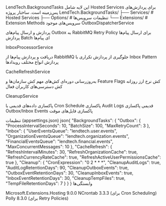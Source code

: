 LendTech.BackgroundTasks
این لایه شامل Hosted Services برای پردازش‌های پس‌زمینه است.
ساختار پروژه
LendTech.BackgroundTasks/
├── Services/          # Hosted Services
├── Options/          # تنظیمات سرویس‌ها
└── Extensions/       # Extension Methods
سرویس‌های موجود
OutboxDispatcherService

پردازش و ارسال پیام‌های Outbox به RabbitMQ
Retry Policy برای ارسال پیام‌ها
پردازش Batch ای پیام‌ها

InboxProcessorService

دریافت و پردازش پیام‌ها از RabbitMQ
جلوگیری از پردازش تکراری با Inbox Pattern
پردازش انواع مختلف رویدادها

CacheRefreshService

به‌روزرسانی دوره‌ای کش‌های مهم
کش سازمان‌ها و Feature Flags
کش نرخ ارز روزانه
کش دسترسی‌های کاربران فعال

CleanupService

پاکسازی داده‌های قدیمی با Cron Schedule
پاکسازی Audit Logs قدیمی
پاکسازی Outbox/Inbox Events
پاکسازی فایل‌های موقت

تنظیمات (appsettings.json)
json{
  "BackgroundTasks": {
    "Outbox": {
      "ProcessIntervalSeconds": 10,
      "BatchSize": 100,
      "MaxRetryCount": 3
    },
    "Inbox": {
      "UserEventsQueue": "lendtech.user.events",
      "OrganizationEventsQueue": "lendtech.organization.events",
      "FinancialEventsQueue": "lendtech.financial.events",
      "MaxConcurrentMessages": 10
    },
    "CacheRefresh": {
      "RefreshIntervalMinutes": 30,
      "RefreshOrganizationCache": true,
      "RefreshCurrencyRateCache": true,
      "RefreshActiveUserPermissionsCache": true
    },
    "Cleanup": {
      "CronExpression": "0 2 * * *",
      "CleanupAuditLogs": true,
      "AuditLogRetentionDays": 90,
      "CleanupOutboxEvents": true,
      "OutboxEventRetentionDays": 30,
      "CleanupInboxEvents": true,
      "InboxEventRetentionDays": 30,
      "CleanupTempFiles": true,
      "TempFileRetentionDays": 7
    }
  }
}
وابستگی‌ها

Microsoft.Extensions.Hosting 9.0.0
NCrontab 3.3.3 (برای Cron Scheduling)
Polly 8.3.0 (برای Retry Policies)
